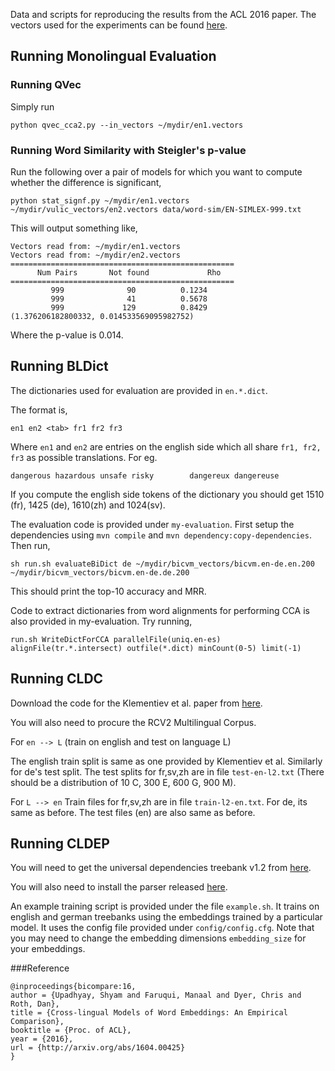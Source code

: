 Data and scripts for reproducing the results from the ACL 2016 paper.
The vectors used for the experiments can be found [here](http://bilbo.cs.illinois.edu/~upadhya3/embedding-release.zip).

## Running Monolingual Evaluation

### Running QVec

Simply run
```
python qvec_cca2.py --in_vectors ~/mydir/en1.vectors
```

### Running Word Similarity with Steigler's p-value
Run the following over a pair of models for which you want to compute whether the difference is significant,
```
python stat_signf.py ~/mydir/en1.vectors ~/mydir/vulic_vectors/en2.vectors data/word-sim/EN-SIMLEX-999.txt
```

This will output something like,
```
Vectors read from: ~/mydir/en1.vectors
Vectors read from: ~/mydir/en2.vectors
==================================================
      Num Pairs       Not found             Rho
==================================================
         999              90          0.1234
         999              41          0.5678
         999             129          0.8429
(1.376206182800332, 0.014533569095982752)
```
Where the p-value is 0.014.

## Running BLDict

The dictionaries used for evaluation are provided in `en.*.dict`.

The format is,

`en1 en2 <tab> fr1 fr2 fr3`

Where `en1` and `en2` are entries on the english side which all share `fr1, fr2, fr3` as possible translations. For eg.

```dangerous hazardous unsafe risky        dangereux dangereuse```

If you compute the english side tokens of the dictionary you should get 1510 (fr), 1425 (de), 1610(zh) and 1024(sv).

The evaluation code is provided under `my-evaluation`. First setup the dependencies using `mvn compile` and `mvn dependency:copy-dependencies`.
Then run,

```
sh run.sh evaluateBiDict de ~/mydir/bicvm_vectors/bicvm.en-de.en.200 ~/mydir/bicvm_vectors/bicvm.en-de.de.200
```
This should print the top-10 accuracy and MRR.

Code to extract dictionaries from word alignments for performing CCA is also provided in my-evaluation. Try running,
```
run.sh WriteDictForCCA parallelFile(uniq.en-es) alignFile(tr.*.intersect) outfile(*.dict) minCount(0-5) limit(-1)
```
## Running CLDC

Download the code for the Klementiev et al. paper from [here](https://dl.dropboxusercontent.com/u/19557502/document-representations.tar.gz).

You will also need to procure the RCV2 Multilingual Corpus.

For `en --> L` (train on english and test on language L)

The english train split is same as one provided by Klementiev et al. Similarly for de's test split. The test splits for fr,sv,zh are in file `test-en-l2.txt` (There should be a distribution of 10 C, 300 E, 600 G, 900 M).

For `L --> en`
Train files for fr,sv,zh are in file `train-l2-en.txt`. For de, its same as before. The test files (en) are also same as before.


## Running CLDEP

You will need to get the universal dependencies treebank v1.2 from [here](http://universaldependencies.org/).

You will also need to install the parser released [here](https://github.com/jiangfeng1124/acl15-clnndep).

An example training script is provided under the file `example.sh`. It trains on english and german treebanks using the embeddings trained by a particular model. It uses the config file provided under `config/config.cfg`. Note that you may need to change the embedding dimensions `embedding_size` for your embeddings.


###Reference

```
@inproceedings{bicompare:16,
author = {Upadhyay, Shyam and Faruqui, Manaal and Dyer, Chris and Roth, Dan},
title = {Cross-lingual Models of Word Embeddings: An Empirical Comparison},
booktitle = {Proc. of ACL},
year = {2016},
url = {http://arxiv.org/abs/1604.00425}
}
```